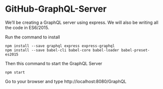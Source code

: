 # GitHub-GraphQL-Server
We’ll be creating a GraphQL server using express. We will also be writing all the code in ES6/2015.

Run the command to install

```
npm install --save graphql express express-graphql
npm install --save babel-cli babel-core babel-loader babel-preset-es2015
```
Then this command to start the GraphQL Server

```
npm start
```

Go to your browser and type http://localhost:8080/GraphQL
